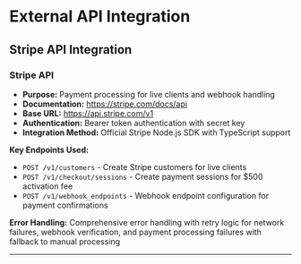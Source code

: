 # External API Integration

## Stripe API Integration

### **Stripe API**
- **Purpose:** Payment processing for live clients and webhook handling
- **Documentation:** https://stripe.com/docs/api
- **Base URL:** https://api.stripe.com/v1
- **Authentication:** Bearer token authentication with secret key
- **Integration Method:** Official Stripe Node.js SDK with TypeScript support

**Key Endpoints Used:**
- `POST /v1/customers` - Create Stripe customers for live clients
- `POST /v1/checkout/sessions` - Create payment sessions for $500 activation fee
- `POST /v1/webhook_endpoints` - Webhook endpoint configuration for payment confirmations

**Error Handling:** Comprehensive error handling with retry logic for network failures, webhook verification, and payment processing failures with fallback to manual processing

---
